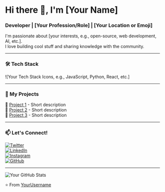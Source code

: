 # Hi there 👋, I'm [Your Name]  

### Developer | [Your Profession/Role] | [Your Location or Emoji]  

I'm passionate about [your interests, e.g., open-source, web development, AI, etc.].  
I love building cool stuff and sharing knowledge with the community.  

---

### 🛠️ Tech Stack  
![Your Tech Stack Icons, e.g., JavaScript, Python, React, etc.]  

---

### 🌟 My Projects  
🔹 [Project 1](Link) - Short description  
🔹 [Project 2](Link) - Short description  
🔹 [Project 3](Link) - Short description  

---

### 📫 Let's Connect!  
[![Twitter](https://img.shields.io/badge/Twitter-1DA1F2?style=for-the-badge&logo=twitter&logoColor=white)](Your-Twitter-URL)  
[![LinkedIn](https://img.shields.io/badge/LinkedIn-0077B5?style=for-the-badge&logo=linkedin&logoColor=white)](Your-LinkedIn-URL)  
[![Instagram](https://img.shields.io/badge/Instagram-E4405F?style=for-the-badge&logo=instagram&logoColor=white)](Your-Instagram-URL)  
[![GitHub](https://img.shields.io/badge/GitHub-100000?style=for-the-badge&logo=github&logoColor=white)](Your-GitHub-URL)  

---

![Your GitHub Stats](https://github-readme-stats.vercel.app/api?username=YourUsername&show_icons=true&theme=radical)  

⭐ From [YourUsername](https://github.com/YourUsername)  
